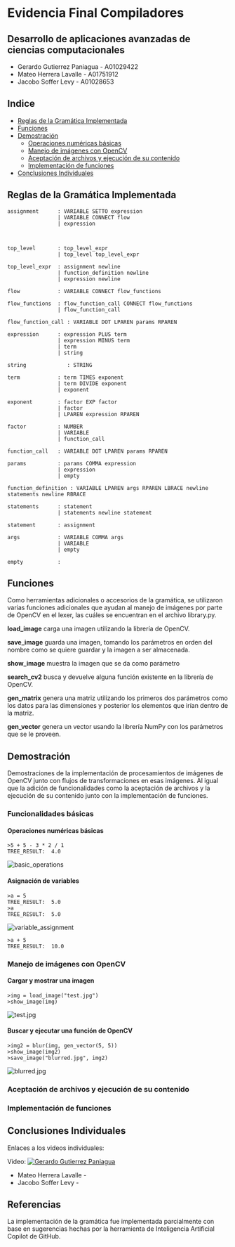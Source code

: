 # Evidencia Final Compiladores
## Desarrollo de aplicaciones avanzadas de ciencias computacionales 

- Gerardo Gutierrez Paniagua - A01029422
- Mateo Herrera Lavalle - A01751912
- Jacobo Soffer Levy - A01028653


## Indice

- [Reglas de la Gramática Implementada](#reglas-de-la-gramática-implementada)
- [Funciones](#funciones)
- [Demostración](#demostración)
    - [Operaciones numéricas básicas](#operaciones-numéricas-básicas)
    - [Manejo de imágenes con OpenCV](#manejo-de-imágenes-con-opencv)
    - [Aceptación de archivos y ejecución de su contenido](#aceptación-de-archivos-y-ejecución-de-su-contenido)
    - [Implementación de funciones](#implementación-de-funciones)
- [Conclusiones Individuales](#conclusiones-individuales)



## Reglas de la Gramática Implementada

    assignment      : VARIABLE SETTO expression 
                    | VARIABLE CONNECT flow 
                    | expression



    top_level       : top_level_expr 
                    | top_level top_level_expr

    top_level_expr  : assignment newline 
                    | function_definition newline 
                    | expression newline

    flow            : VARIABLE CONNECT flow_functions

    flow_functions  : flow_function_call CONNECT flow_functions 
                    | flow_function_call

    flow_function_call : VARIABLE DOT LPAREN params RPAREN

    expression      : expression PLUS term 
                    | expression MINUS term
                    | term 
                    | string

    string             : STRING

    term            : term TIMES exponent 
                    | term DIVIDE exponent
                    | exponent
                    
    exponent        : factor EXP factor 
                    | factor
                    | LPAREN expression RPAREN

    factor          : NUMBER 
                    | VARIABLE 
                    | function_call

    function_call   : VARIABLE DOT LPAREN params RPAREN

    params          : params COMMA expression 
                    | expression 
                    | empty

    function_definition : VARIABLE LPAREN args RPAREN LBRACE newline statements newline RBRACE

    statements      : statement 
                    | statements newline statement

    statement       : assignment

    args            : VARIABLE COMMA args 
                    | VARIABLE 
                    | empty

    empty           :


## Funciones
Como herramientas adicionales o accesorios de la gramática, se utilizaron varias funciones adicionales que ayudan al manejo de imágenes por parte de OpenCV en el lexer, las cuáles se encuentran en el archivo library.py.

**load_image** carga una imagen utilizando la librería de OpenCV.

**save_image** guarda una imagen, tomando los parámetros en orden del nombre como se quiere guardar y la imagen a ser almacenada.

**show_image** muestra la imagen que se da como parámetro

**search_cv2** busca y devuelve alguna función existente en la librería de OpenCV.

**gen_matrix** genera una matriz utilizando los primeros dos parámetros como los datos para las dimensiones y posterior los elementos que irían dentro de la matriz.

**gen_vector** genera un vector usando la librería NumPy con los parámetros que se le proveen.

## Demostración
Demostraciones de la implementación de procesamientos de imágenes de OpenCV junto con flujos de transformaciones en esas imágenes. Al igual que la adición de funcionalidades como la aceptación de archivos y la ejecución de su contenido junto con la implementación de funciones. 

### Funcionalidades básicas 

#### Operaciones numéricas básicas

    >5 + 5 - 3 * 2 / 1
    TREE_RESULT:  4.0

![basic_operations](/basicOps.png)

    
#### Asignación de variables

    >a = 5
    TREE_RESULT:  5.0
    >a
    TREE_RESULT:  5.0
![variable_assignment](/varAssign.png)

    >a + 5
    TREE_RESULT:  10.0


### Manejo de imágenes con OpenCV

#### Cargar y mostrar una imagen

    >img = load_image("test.jpg")
    >show_image(img)

![test.jpg](/test.jpg)

#### Buscar y ejecutar una función de OpenCV

    >img2 = blur(img, gen_vector(5, 5))
    >show_image(img2)
    >save_image("blurred.jpg", img2)

![blurred.jpg](/blurred.jpg)


### Aceptación de archivos y ejecución de su contenido



### Implementación de funciones



## Conclusiones Individuales
Enlaces a los videos individuales:

Video: [![Gerardo Gutierrez Paniagua]()](https://www.youtube.com/watch?v=1mLkspkZ5UevL_AIoTtATdBphluvQkwk6)

- Mateo Herrera Lavalle - 
- Jacobo Soffer Levy - 

## Referencias

La implementación de la gramática fue implementada parcialmente con base en sugerencias hechas por la herramienta de Inteligencia Artificial Copilot de GitHub.
